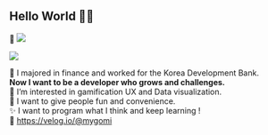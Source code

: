 ## Hello World 🤸‍♀️ 
👀 
<img src="https://img.shields.io/badge/Python-3766AB?style=flat-square&logo=Python&logoColor=white"/>

<a href="https://velog.io/@colorful-stars" target="_blank"><img src="https://img.shields.io/badge/Velog-20c997?style=flat-square&logo=Vimeo&logoColor=white"/></a>

👔 I majored in finance and worked for the Korea Development Bank. <br/>
**Now I want to be a developer who grows and challenges.** <br/>
💙 I’m interested in gamification UX and Data visualization. <br/>
💛 I want to give people fun and convenience. <br/>
✨ I want to program what I think and keep learning ! <br/>
🔗 https://velog.io/@mygomi <br/>
<br/>
<!---
miniPinetree/miniPinetree is a ✨ special ✨ repository because its `README.md` (this file) appears on your GitHub profile.
You can click the Preview link to take a look at your changes.
--->
